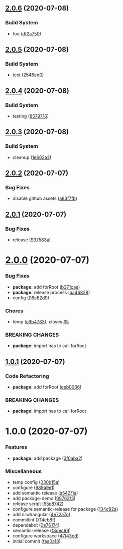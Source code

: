 ## [2.0.6](https://github.com/twittwer/release-test/compare/package/v2.0.5...package/v2.0.6) (2020-07-08)

### Build System

- foo ([df2a750](https://github.com/twittwer/release-test/commit/df2a7507d19e89fd3d694a05b25bafc89e8af682))

## [2.0.5](https://github.com/twittwer/release-test/compare/package/v2.0.4...package/v2.0.5) (2020-07-08)

### Build System

- test ([2546ed0](https://github.com/twittwer/release-test/commit/2546ed0470c1ae457645915ae15fb03377596ecb))

## [2.0.4](https://github.com/twittwer/release-test/compare/package/v2.0.3...package/v2.0.4) (2020-07-08)

### Build System

- testing ([8579716](https://github.com/twittwer/release-test/commit/8579716ee029351f67029dc0b4aa9c7f7cfc403d))

## [2.0.3](https://github.com/twittwer/release-test/compare/package/v2.0.2...package/v2.0.3) (2020-07-08)

### Build System

- cleanup ([1e662a2](https://github.com/twittwer/release-test/commit/1e662a2618bbe3ab3102e308e8fa68b1647c88a6))

## [2.0.2](https://github.com/twittwer/release-test/compare/package/v2.0.1...package/v2.0.2) (2020-07-07)

### Bug Fixes

- disable github assets ([a83f7fb](https://github.com/twittwer/release-test/commit/a83f7fb5bbb87c2349703d7f860d9c644ff96964))

## [2.0.1](https://github.com/twittwer/release-test/compare/package/v2.0.0...package/v2.0.1) (2020-07-07)

### Bug Fixes

- release ([937583a](https://github.com/twittwer/release-test/commit/937583a00a996157aa79056cf52ab88d2d6329ca))

# [2.0.0](https://github.com/twittwer/release-test/compare/package/v1.0.1...package/v2.0.0) (2020-07-07)

### Bug Fixes

- **package:** add forRoot ([b371cae](https://github.com/twittwer/release-test/commit/b371caeecd2b1ab8e0ed3e42cff05b3d748046fa))
- **package:** release process ([aa46828](https://github.com/twittwer/release-test/commit/aa46828eab21509d5d5ce75c4aee57e8c4255435))
- config ([06e62d9](https://github.com/twittwer/release-test/commit/06e62d910b192cde1999dcc209fd032a34ac7fd5))

### Chores

- temp ([c9b4783](https://github.com/twittwer/release-test/commit/c9b47836f6c9f09355789eed29065dfea7257c46)), closes [#5](https://github.com/twittwer/release-test/issues/5)

### BREAKING CHANGES

- **package:** import has to call forRoot

## [1.0.1](https://github.com/twittwer/release-test/compare/package/v1.0.0...package/v1.0.1) (2020-07-07)

### Code Refactoring

- **package:** add forRoot ([eeb0066](https://github.com/twittwer/release-test/commit/eeb0066b7e7fe540edafc402627cf45c51baf9c5))

### BREAKING CHANGES

- **package:** import has to call forRoot

# 1.0.0 (2020-07-07)

### Features

- **package:** add package ([3f6aba2](https://github.com/twittwer/release-test/commit/3f6aba24d16d453c87db034a6a26c3f85f7895fc))

### Miscellaneous

- temp config ([030b15a](https://github.com/twittwer/release-test/commit/030b15a17e37d69fd289fa8a3e6fe7c167e9f77c))
- configure ([989a9e1](https://github.com/twittwer/release-test/commit/989a9e1f3901e19aedecebbed0216022a325855f))
- add semantic release ([a542f1a](https://github.com/twittwer/release-test/commit/a542f1ac51ac27ec431f3a1d9ee314b6f957b5fc))
- add package-demo ([08763f3](https://github.com/twittwer/release-test/commit/08763f37fdd6f92df87fa1c1d93fa871fef42f64))
- release script ([55e8742](https://github.com/twittwer/release-test/commit/55e8742d1b11d90d82ff1d2950d2ec2412bee58a))
- configure semantic-release for package ([134c92a](https://github.com/twittwer/release-test/commit/134c92af5105703d3c7bfe0248874eb275c1b082))
- add nrwl/angular ([4e72a7d](https://github.com/twittwer/release-test/commit/4e72a7d8d0d3b2003c22d3d3dafd50b8c9a1eaf1))
- commitlint ([714eb8f](https://github.com/twittwer/release-test/commit/714eb8f42ddc12cd4d953fc45508951dce670d89))
- dependabot ([0e76174](https://github.com/twittwer/release-test/commit/0e7617441d69a6a7e0f794ba6cc9b35b0864898d))
- semantic-release ([f3dec99](https://github.com/twittwer/release-test/commit/f3dec99d4f013c288a96a1d10d6a079a595055c4))
- configure workspace ([47f43dd](https://github.com/twittwer/release-test/commit/47f43dd082c6a4da8d9ec06bf161c28af08c5f34))
- initial commit ([faa0a18](https://github.com/twittwer/release-test/commit/faa0a1815b3f4a445ec83579a1211296caf67313))
